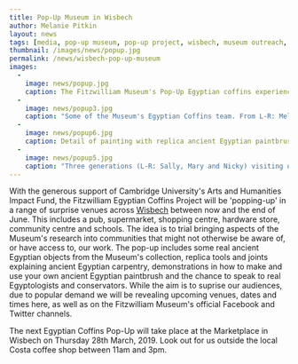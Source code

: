 ```yaml
---
title: Pop-Up Museum in Wisbech
author: Melanie Pitkin
layout: news
tags: [media, pop-up museum, pop-up project, wisbech, museum outreach, coffins, ancient egypt]
thumbnail: /images/news/popup.jpg
permalink: /news/wisbech-pop-up-museum
images:
  -
    image: news/popup.jpg
    caption: The Fitzwilliam Museum's Pop-Up Egyptian coffins experience in Wetherspoons, Wisbech.
  -
    image: news/popup3.jpg
    caption: "Some of the Museum's Egyptian Coffins team. From L-R: Melanie Pitkin, Charlotte Thompson and Helen Strudwick."
  - 
    image: news/popup6.jpg
    caption: Detail of painting with replica ancient Egyptian paintbrushes.
  -
    image: news/popup5.jpg
    caption: "Three generations (L-R: Sally, Mary and Nicky) visiting our Pop-Up exhibition at The Wheatsheaf Inn."
---
```


With the generous support of Cambridge University's Arts and Humanities Impact Fund, the Fitzwilliam Egyptian Coffins Project will be 'popping-up' in a range of surprise venues across [Wisbech](https://www.visitcambridge.org/beyond-cambridge/wisbech) between now and the end of June. This includes a pub, supermarket, shopping centre, hardware store, community centre and schools. The idea is to trial bringing aspects of the Museum's research into communities that might not otherwise be aware of, or have access to, our work. The pop-up includes some real ancient Egyptian objects from the Museum's collection, replica tools and joints explaining ancient Egyptian carpentry, demonstrations in how to make and use your own ancient Egyptian paintbrush and the chance to speak to real Egyptologists and conservators. While the aim is to suprise our audiences, due to popular demand we will be revealing upcoming venues, dates and times here, as well as on the Fitzwilliam Museum's official Facebook and Twitter channels. 

The next Egyptian Coffins Pop-Up will take place at the Marketplace in Wisbech on Thursday 28th March, 2019. Look out for us outside the local Costa coffee shop between 11am and 3pm. 
